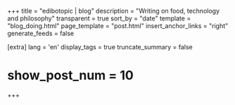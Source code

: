 +++
title = "edibotopic | blog"
description = "Writing on food, technology and philosophy"
transparent = true
sort_by = "date"
template = "blog_doing.html"
page_template = "post.html"
insert_anchor_links = "right"
generate_feeds = false

[extra]
lang = 'en'
display_tags = true
truncate_summary = false
# show_post_num = 10
+++
